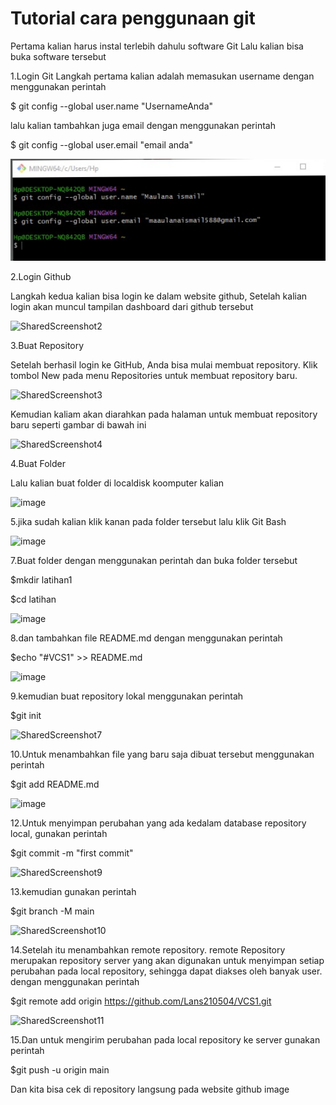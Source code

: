 # Tutorial cara penggunaan git

Pertama kalian harus instal terlebih dahulu software Git Lalu kalian bisa buka software tersebut

1.Login Git
Langkah pertama kalian adalah memasukan username dengan menggunakan perintah

$ git config --global user.name "UsernameAnda"

lalu kalian tambahkan juga email dengan menggunakan perintah

$ git config --global user.email "email anda"


![Gambar](screenshot/ss1.png)


2.Login Github

Langkah kedua kalian bisa login ke dalam website github, Setelah kalian login akan muncul tampilan dashboard dari github tersebut


![SharedScreenshot2](https://user-images.githubusercontent.com/115879313/196106179-070139c5-4394-431c-a1e3-63a11a3c8658.png)




3.Buat Repository

Setelah berhasil login ke GitHub, Anda bisa mulai membuat repository. Klik tombol New pada menu Repositories untuk membuat repository baru.


![SharedScreenshot3](https://user-images.githubusercontent.com/115879313/196106343-005e36cf-b9e8-447e-84c3-43521400ee0a.png)


Kemudian kaliam akan diarahkan pada halaman untuk membuat repository baru seperti gambar di bawah ini


![SharedScreenshot4](https://user-images.githubusercontent.com/115879313/196106564-4e5ec664-cb46-4924-93cb-3ca57c614a8f.png)



4.Buat Folder

Lalu kalian buat folder di localdisk koomputer kalian


![image](https://user-images.githubusercontent.com/115879313/196103175-1872f3cf-90fe-409a-89f6-c75dca19dd5a.png)


5.jika sudah kalian klik kanan pada folder tersebut lalu klik Git Bash


![image](https://user-images.githubusercontent.com/115879313/196103234-70cf03b6-41fd-4d02-a6e5-9fd698cd6465.png)

7.Buat folder dengan menggunakan perintah dan buka folder tersebut

$mkdir latihan1

$cd latihan

![image](https://user-images.githubusercontent.com/115879313/196104995-9fa0dcfe-957d-4018-949b-e468a17692e8.png)



8.dan tambahkan file README.md dengan menggunakan perintah

$echo "#VCS1" >> README.md

![image](https://user-images.githubusercontent.com/115879313/196107103-7c4c44c7-74d2-4113-aa9a-d9f5cfc0e0fa.png)


9.kemudian buat repository lokal menggunakan perintah

$git init

![SharedScreenshot7](https://user-images.githubusercontent.com/115879313/196107520-1a15d678-19b8-4d7a-9417-956bf3c22c29.png)

10.Untuk menambahkan file yang baru saja dibuat tersebut menggunakan perintah

$git add README.md

![image](https://user-images.githubusercontent.com/115879313/196108007-91d770cd-81d9-4924-b0ad-fe5cdfc9e279.png)


12.Untuk menyimpan perubahan yang ada kedalam database repository local, gunakan perintah

$git commit -m "first commit"

![SharedScreenshot9](https://user-images.githubusercontent.com/115879313/196108440-e4b6a02d-9269-4070-892b-b5edddf6b075.png)

13.kemudian gunakan perintah

$git branch -M main

![SharedScreenshot10](https://user-images.githubusercontent.com/115879313/196108892-795cf612-08c6-4fbe-994f-d1bd916abd22.png)

14.Setelah itu menambahkan remote repository. remote Repository merupakan repository server yang akan digunakan untuk menyimpan setiap perubahan pada local repository, sehingga dapat diakses oleh banyak user. dengan menggunakan perintah

$git remote add origin https://github.com/Lans210504/VCS1.git

![SharedScreenshot11](https://user-images.githubusercontent.com/115879313/196109381-453c6f74-338a-447a-8bbd-95e6d8ce1549.png)

15.Dan untuk mengirim perubahan pada local repository ke server gunakan perintah

$git push -u origin main

Dan kita bisa cek di repository langsung pada website github image



